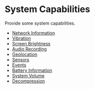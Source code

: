 <!-- 源地址: https://iot.mi.com/vela/quickapp/en/features/system/ -->

# System Capabilities

Provide some system capabilities.

  * [Network Information](</vela/quickapp/en/features/system/network.html>)
  * [Vibration](</vela/quickapp/en/features/system/vibrator.html>)
  * [Screen Brightness](</vela/quickapp/en/features/system/brightness.html>)
  * [Audio Recording](</vela/quickapp/en/features/system/record.html>)
  * [Geolocation](</vela/quickapp/en/features/system/geolocation.html>)
  * [Sensors](</vela/quickapp/en/features/system/sensor.html>)
  * [Events](</vela/quickapp/en/features/system/event.html>)
  * [Battery Information](</vela/quickapp/en/features/system/battery.html>)
  * [System Volume](</vela/quickapp/en/features/system/volume.html>)
  * [Decompression](</vela/quickapp/en/features/system/zip.html>)

